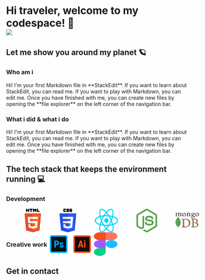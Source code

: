 <h1 style="margin: 0;">Hi traveler, welcome to my codespace! 🚀</h1>
<img src="https://68.media.tumblr.com/5d9d44687164a666bb7e344054a9901d/tumblr_nsy6r46nFd1tz85h4o1_500.gif" style="width: 650px; heigth: 550px; margin: 0;"> 
<h2>Let me show you around my planet 🪐</h2>
<h3>Who am i</h3>
<p>Hi! I'm your first Markdown file in **StackEdit**. If you want to learn about StackEdit, you can read me. If you want to play with Markdown, you can edit me. Once you have finished with me, you can create new files by opening the **file explorer** on the left corner of the navigation bar.</p>
<h3>What i did & what i do</h3>
<p>Hi! I'm your first Markdown file in **StackEdit**. If you want to learn about StackEdit, you can read me. If you want to play with Markdown, you can edit me. Once you have finished with me, you can create new files by opening the **file explorer** on the left corner of the navigation bar.</p>
<h2>The tech stack that keeps the environment running 💻</h2>
<h3>Development</h3>
<div style="display: flex;">
 <img style="width: 64px; height: 64px; margin-left: 50px;" src="https://github.com/patil-prajwal/Tech-Stack-Icons/blob/main/Icons/html-5.svg">
 <img style="width: 64px; height: 64px; margin-left: 50px;" src="https://github.com/patil-prajwal/Tech-Stack-Icons/blob/main/Icons/css-3.svg">
 <img style="width: 64px; height: 64px; margin-left: 50px;" src="https://github.com/patil-prajwal/Tech-Stack-Icons/blob/main/Icons/react.svg">
 <img style="width: 64px; height: 64px; margin-left: 50px;" src="https://github.com/patil-prajwal/Tech-Stack-Icons/blob/main/Icons/nodejs-icon.svg">
 <img style="width: 64px; height: 64px; margin-left: 50px;" src="https://github.com/patil-prajwal/Tech-Stack-Icons/blob/main/Icons/mongodb-icon.svg">
</div>
<div style="display: flex;">
<h3>Creative work</h3>
 <img style="width: 64px; height: 64px;" src="https://github.com/patil-prajwal/Tech-Stack-Icons/blob/main/Icons/adobe-photoshop.svg">
 <img style="width: 64px; height: 64px;" src="https://github.com/patil-prajwal/Tech-Stack-Icons/blob/main/Icons/adobe-illustrator.svg">
 <img style="width: 64px; height: 64px;" src="https://raw.githubusercontent.com/patil-prajwal/Tech-Stack-Icons/661b1305f52d49de94f6640f8bbeec93dba9dc8a/Icons/figma.svg">
 </div>
<h2>Get in contact</h2>
<h2></h2>
